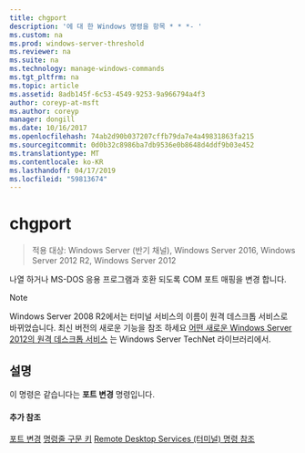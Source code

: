 ```yaml
---
title: chgport
description: '에 대 한 Windows 명령을 항목 * * *- '
ms.custom: na
ms.prod: windows-server-threshold
ms.reviewer: na
ms.suite: na
ms.technology: manage-windows-commands
ms.tgt_pltfrm: na
ms.topic: article
ms.assetid: 8adb145f-6c53-4549-9253-9a966794a4f3
author: coreyp-at-msft
ms.author: coreyp
manager: dongill
ms.date: 10/16/2017
ms.openlocfilehash: 74ab2d90b037207cffb79da7e4a49831863fa215
ms.sourcegitcommit: 0d0b32c8986ba7db9536e0b8648d4ddf9b03e452
ms.translationtype: MT
ms.contentlocale: ko-KR
ms.lasthandoff: 04/17/2019
ms.locfileid: "59813674"
---
```

# <a name="chgport"></a>chgport

>적용 대상: Windows Server (반기 채널), Windows Server 2016, Windows Server 2012 R2, Windows Server 2012

나열 하거나 MS-DOS 응용 프로그램과 호환 되도록 COM 포트 매핑을 변경 합니다.
> [!NOTE]
> Windows Server 2008 R2에서는 터미널 서비스의 이름이 원격 데스크톱 서비스로 바뀌었습니다. 최신 버전의 새로운 기능을 참조 하세요 [어떤 새로운 Windows Server 2012의 원격 데스크톱 서비스](https://technet.microsoft.com/library/hh831527) 는 Windows Server TechNet 라이브러리에서.
## <a name="remarks"></a>설명
이 명령은 같습니다는 **포트 변경** 명령입니다.
#### <a name="additional-references"></a>추가 참조
[포트 변경](change-port.md)
[명령줄 구문 키](command-line-syntax-key.md)
[Remote Desktop Services &#40;터미널&#41; 명령 참조](remote-desktop-services-terminal-services-command-reference.md)
